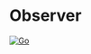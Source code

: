 # Observer

[![Go](https://github.com/LinkTsang/go-observer/actions/workflows/go.yml/badge.svg)](https://github.com/LinkTsang/go-observer/actions/workflows/go.yml)
